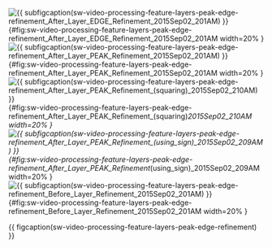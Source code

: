<!-- MDFIGINCLUDE(sw-video-processing-feature-layers-peak-edge-refinement) -->
<div id="fig:sw-video-processing-feature-layers-peak-edge-refinement">

![{{ subfigcaption(sw-video-processing-feature-layers-peak-edge-refinement_After_Layer_EDGE_Refinement_2015Sep02_201AM) }}](img/sw-video-processing-feature-layers-peak-edge-refinement/After_Layer_EDGE_Refinement_2015Sep02_201AM.jpg){#fig:sw-video-processing-feature-layers-peak-edge-refinement_After_Layer_EDGE_Refinement_2015Sep02_201AM width=20% }
![{{ subfigcaption(sw-video-processing-feature-layers-peak-edge-refinement_After_Layer_PEAK_Refinement_2015Sep02_201AM) }}](img/sw-video-processing-feature-layers-peak-edge-refinement/After_Layer_PEAK_Refinement_2015Sep02_201AM.jpg){#fig:sw-video-processing-feature-layers-peak-edge-refinement_After_Layer_PEAK_Refinement_2015Sep02_201AM width=20% }
![{{ subfigcaption(sw-video-processing-feature-layers-peak-edge-refinement_After_Layer_PEAK_Refinement_(squaring)_2015Sep02_210AM) }}](img/sw-video-processing-feature-layers-peak-edge-refinement/After_Layer_PEAK_Refinement_(squaring)_2015Sep02_210AM.jpg){#fig:sw-video-processing-feature-layers-peak-edge-refinement_After_Layer_PEAK_Refinement_(squaring)_2015Sep02_210AM width=20% }
![{{ subfigcaption(sw-video-processing-feature-layers-peak-edge-refinement_After_Layer_PEAK_Refinement_(using_sign)_2015Sep02_209AM) }}](img/sw-video-processing-feature-layers-peak-edge-refinement/After_Layer_PEAK_Refinement_(using_sign)_2015Sep02_209AM.jpg){#fig:sw-video-processing-feature-layers-peak-edge-refinement_After_Layer_PEAK_Refinement_(using_sign)_2015Sep02_209AM width=20% }
![{{ subfigcaption(sw-video-processing-feature-layers-peak-edge-refinement_Before_Layer_Refinement_2015Sep02_201AM) }}](img/sw-video-processing-feature-layers-peak-edge-refinement/Before_Layer_Refinement_2015Sep02_201AM.jpg){#fig:sw-video-processing-feature-layers-peak-edge-refinement_Before_Layer_Refinement_2015Sep02_201AM width=20% }

{{ figcaption(sw-video-processing-feature-layers-peak-edge-refinement) }}
</div>
<!-- /MDFIGINCLUDE(sw-video-processing-feature-layers-peak-edge-refinement) -->
